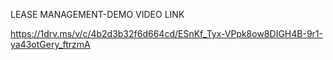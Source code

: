 LEASE MANAGEMENT-DEMO VIDEO LINK

https://1drv.ms/v/c/4b2d3b32f6d664cd/ESnKf_Tyx-VPpk8ow8DIGH4B-9r1-ya43otGery_ftrzmA
